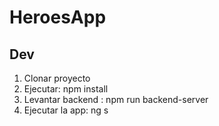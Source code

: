 # HeroesApp
## Dev
1. Clonar proyecto
2. Ejecutar: npm install
3. Levantar backend : npm run backend-server
4. Ejecutar la app: ng s
